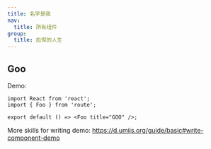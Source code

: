 ```yaml
---
title: 名字是我
nav:
  title: 所有组件
group:
  title: 彪悍的人生
---
```


## Goo

Demo:

```tsx
import React from 'react';
import { Foo } from 'route';

export default () => <Foo title="GOO" />;
```

More skills for writing demo: https://d.umijs.org/guide/basic#write-component-demo
